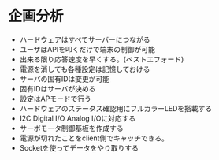 # 企画分析
- ハードウェアはすべてサーバーにつながる
- ユーザはAPIを叩くだけで端末の制御が可能
- 出来る限り応答速度を早くする。(ベストエフォード)
- 電源を消しても各種設定は記憶しておける
- サーバの固有IDは変更が可能
- 固有IDはサーバが決める
- 設定はAPモードで行う
- ハードウェアのステータス確認用にフルカラーLEDを搭載する
- I2C Digital I/O Analog I/Oに対応する
- サーボモータ制御基板を作成する
- 電源が切れたことをclient側でキャッチできる。
- Socketを使ってデータをやり取りする